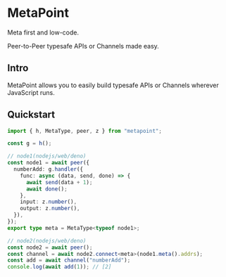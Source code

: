 # MetaPoint

Meta first and low-code.

Peer-to-Peer typesafe APIs or Channels made easy.

## Intro

MetaPoint allows you to easily build typesafe APIs or Channels wherever
JavaScript runs.

## Quickstart

```typescript
import { h, MetaType, peer, z } from "metapoint";

const g = h();

// node1(nodejs/web/deno)
const node1 = await peer({
  numberAdd: g.handler({
    func: async (data, send, done) => {
      await send(data + 1);
      await done();
    },
    input: z.number(),
    output: z.number(),
  }),
});
export type meta = MetaType<typeof node1>;

// node2(nodejs/web/deno)
const node2 = await peer();
const channel = await node2.connect<meta>(node1.meta().addrs);
const add = await channel("numberAdd");
console.log(await add(1)); // [2]
```
